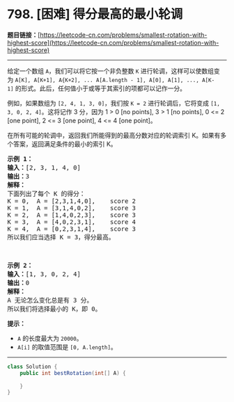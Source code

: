 # 798. [困难] 得分最高的最小轮调

**题目链接：**[https://leetcode-cn.com/problems/smallest-rotation-with-highest-score](https://leetcode-cn.com/problems/smallest-rotation-with-highest-score)

---

<div class="content__1Y2H">
 <div class="notranslate">
  <p>给定一个数组&nbsp;<code>A</code>，我们可以将它按一个非负整数 <code>K</code>&nbsp;进行轮调，这样可以使数组变为&nbsp;<code>A[K], A[K+1], A{K+2], ... A[A.length - 1], A[0], A[1], ..., A[K-1]</code>&nbsp;的形式。此后，任何值小于或等于其索引的项都可以记作一分。</p> 
  <p>例如，如果数组为&nbsp;<code>[2, 4, 1, 3, 0]</code>，我们按&nbsp;<code>K = 2</code>&nbsp;进行轮调后，它将变成&nbsp;<code>[1, 3, 0, 2, 4]</code>。这将记作 3 分，因为 1 &gt; 0 [no points], 3 &gt; 1 [no points], 0 &lt;= 2 [one point], 2 &lt;= 3 [one point], 4 &lt;= 4 [one point]。</p> 
  <p>在所有可能的轮调中，返回我们所能得到的最高分数对应的轮调索引 K。如果有多个答案，返回满足条件的最小的索引 K。</p> 
  <pre class="language-text"><strong>示例 1：</strong>
<strong>输入：</strong>[2, 3, 1, 4, 0]
<strong>输出：</strong>3
<strong>解释：</strong>
下面列出了每个 K 的得分：
K = 0,  A = [2,3,1,4,0],    score 2
K = 1,  A = [3,1,4,0,2],    score 3
K = 2,  A = [1,4,0,2,3],    score 3
K = 3,  A = [4,0,2,3,1],    score 4
K = 4,  A = [0,2,3,1,4],    score 3
所以我们应当选择&nbsp;K = 3，得分最高。</pre> 
  <p>&nbsp;</p> 
  <pre class="language-text"><strong>示例 2：</strong>
<strong>输入：</strong>[1, 3, 0, 2, 4]
<strong>输出：</strong>0
<strong>解释：</strong>
A 无论怎么变化总是有 3 分。
所以我们将选择最小的 K，即 0。
</pre> 
  <p><strong>提示：</strong></p> 
  <ul> 
   <li><code>A</code>&nbsp;的长度最大为&nbsp;<code>20000</code>。</li> 
   <li><code>A[i]</code> 的取值范围是&nbsp;<code>[0, A.length]</code>。</li> 
  </ul> 
 </div>
</div>

---

```java
class Solution {
    public int bestRotation(int[] A) {
        
    }
}
```